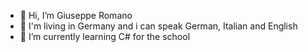 - 👋 Hi, I’m Giuseppe Romano
- 👀 I'm living in Germany and i can speak German, Italian and English
- 🌱 I’m currently learning C# for the school 

<!---
Giuseppe030604/Giuseppe030604 is a ✨ special ✨ repository because its `README.md` (this file) appears on your GitHub profile.
You can click the Preview link to take a look at your changes.
--->
